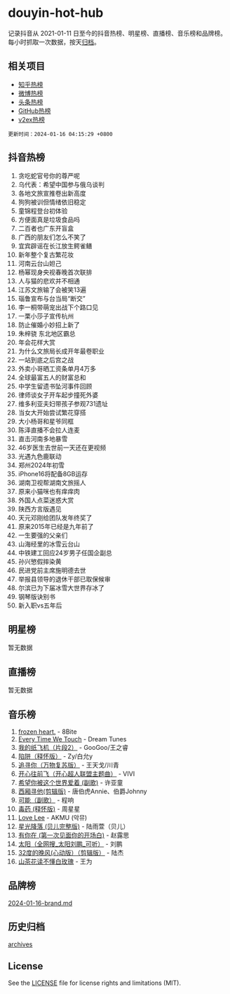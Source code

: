 # douyin-hot-hub

记录抖音从 2021-01-11 日至今的抖音热榜、明星榜、直播榜、音乐榜和品牌榜。每小时抓取一次数据，按天[归档](archives)。

## 相关项目

- [知乎热榜](https://github.com/lonnyzhang423/zhihu-hot-hub)
- [微博热榜](https://github.com/lonnyzhang423/weibo-hot-hub)
- [头条热榜](https://github.com/lonnyzhang423/toutiao-hot-hub)
- [GitHub热榜](https://github.com/lonnyzhang423/github-hot-hub)
- [v2ex热榜](https://github.com/lonnyzhang423/v2ex-hot-hub)


`更新时间：2024-01-16 04:15:29 +0800`

## 抖音热榜

1. 贪吃蛇官号你的尊严呢
1. 乌代表：希望中国参与俄乌谈判
1. 各地文旅宣推卷出新高度
1. 狗狗被训但情绪依旧稳定
1. 童锦程登台初体验
1. 方便面真是垃圾食品吗
1. 二百者也广东开盲盒
1. 广西的朋友们怎么不笑了
1. 宜宾辟谣在长江放生鳄雀鳝
1. 新年整个复古繁花妆
1. 河南云台山妲己
1. 杨幂现身央视春晚首次联排
1. 人与猫的悲欢并不相通
1. 江苏文旅输了会被笑13遍
1. 瑙鲁宣布与台当局“断交”
1. 李一桐带萌宠出战下个路口见
1. 一栗小莎子宣传杭州
1. 防止催婚小妙招上新了
1. 朱梓骁 东北地区霸总
1. 年会花样大赏
1. 为什么文旅局长成开年最卷职业
1. 一站到底之后宫之战
1. 外卖小哥晒工资条单月4万多
1. 全球最富五人的财富总和
1. 中学生留遗书坠河事件回顾
1. 律师谈女子开车起步撞死外婆
1. 维多利亚夫妇带孩子参观731遗址
1. 当女大开始尝试繁花穿搭
1. 大小杨哥和星爷同框
1. 陈泽直播不会拉人连麦
1. 直击河南多地暴雪
1. 46岁医生去世前一天还在更视频
1. 光遇九色鹿联动
1. 郑州2024年初雪
1. iPhone16将配备8GB运存
1. 湖南卫视帮湖南文旅摇人
1. 原来小猫咪也有痒痒肉
1. 外国人点菜迷惑大赏
1. 陕西方言版遇见
1. 天元邓刚给团队发年终奖了
1. 原来2015年已经是九年前了
1. 一生要强的父亲们
1. 山海经里的冰雪云台山
1. 中铁建工回应24岁男子任国企副总
1. 孙兴慜假摔染黄
1. 民进党前主席施明德去世
1. 举报县领导的退休干部已取保候审
1. 尔滨已为下届冰雪大世界存冰了
1. 钢琴版诀别书
1. 新入职vs五年后

## 明星榜

暂无数据

## 直播榜

暂无数据

## 音乐榜

1. [frozen heart.](https://sf86-cdn-tos.douyinstatic.com/obj/tos-cn-ve-2774/oIIWJfyjIACZA9zQMtnJ6hQQhFC4vhCupoRBsO) - 8Bite
1. [Every Time We Touch](https://sf86-cdn-tos.douyinstatic.com/obj/tos-cn-ve-2774/ogN6lUKQeBBfEVhIOMikG1CcJjugxk1tztZyhP) - Dream Tunes
1. [我的纸飞机（片段2）](https://sf6-cdn-tos.douyinstatic.com/obj/tos-cn-ve-2774/oM2ZrKcg2CD5AeRB2gkeXOFB1IxAGJdZPazYHf) - GooGoo/王之睿
1. [陷阱（释怀版）](https://sf86-cdn-tos.douyinstatic.com/obj/tos-cn-ve-2774/oE8C21LeZrzKLDFfQYgMzx4GAIHageG5IzayY7) - Zy/白允y
1. [追寻你（万物复苏版）](https://sf86-cdn-tos.douyinstatic.com/obj/tos-cn-ve-2774/oYeAZJsbjIDit9APmBg8u6uDUQnHmoCf3gbo74) - 王天戈/川青
1. [开心往前飞（开心超人联盟主题曲）](https://sf86-cdn-tos.douyinstatic.com/obj/tos-cn-ve-2774/9d8fb7c82cf1421fb93a9fe925275e0a) - VIVI
1. [希望你被这个世界爱着 (副歌)](https://sf86-cdn-tos.douyinstatic.com/obj/tos-cn-ve-2774/oUHCmWQfZlE3QQBKBeD8rCFLpJzPgCpImhsxMt) - 许亚童
1. [西厢寻他(剪辑版)](https://sf3-cdn-tos.douyinstatic.com/obj/tos-cn-ve-2774/oUsAVfAQKlRNxEv5qxvIB8o5qmIWUcXbzJKJhw) - 唐伯虎Annie、伯爵Johnny
1. [可能（副歌）](https://sf3-cdn-tos.douyinstatic.com/obj/tos-cn-ve-2774/cde1731888894259b333569393c2fb51) - 程响
1. [毒药 (释怀版)](https://sf86-cdn-tos.douyinstatic.com/obj/tos-cn-ve-2774/oYILMEAzspdZBIzy4frJNB8ZHPHWAhiwowd4Ad) - 周星星
1. [Love Lee](https://sf86-cdn-tos.douyinstatic.com/obj/tos-cn-ve-2774/o05GbkJGbCBTdDnMtB0fwOYgkeZp23vrWQDQBS) - AKMU (악뮤)
1. [星光降落 (贝儿完整版)](https://sf86-cdn-tos.douyinstatic.com/obj/tos-cn-ve-2774/okwB9hAwyAtsFFkFBzAX1hOOfQuIoMNs0W2Mwr) - 陆雨萱（贝儿）
1. [有你在 (第一次见面你的开场白)](https://sf3-cdn-tos.douyinstatic.com/obj/tos-cn-ve-2774/oAthrQ3ClJBfI57uBoFEgNDYtNCZ0TSYQQfxQ0) - 赵露思
1. [太阳（全网搜_太阳刘鹏_可听）](https://sf6-cdn-tos.douyinstatic.com/obj/tos-cn-ve-2774/ogWbyIQnlBFImVbeDocRdCIYtBHlbJXgfZMvgz) - 刘鹏
1. [32度的晚风(心动版）（剪辑版）](https://sf3-cdn-tos.douyinstatic.com/obj/tos-cn-ve-2774/owNyabsyWdzUulxhoJfK8IBXgp0UMQAHpvGh2B) - 陆杰
1. [山茶花读不懂白玫瑰](https://sf86-cdn-tos.douyinstatic.com/obj/tos-cn-ve-2774/osfn8B7DktrRHEPJgPCfDbw7QDQEkwC16BxZg9) - 王为

## 品牌榜

[2024-01-16-brand.md](archives/2024-01-16-brand.md)

## 历史归档

[archives](archives)

## License

See the [LICENSE](LICENSE) file for license rights and limitations (MIT).
